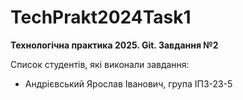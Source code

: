 # TechPrakt2024Task1
**Технологічна практика 2025. Git. Завдання №2**

Список студентів, які виконали завдання:
* Андрієвський Ярослав Іванович, група ІПЗ-23-5
